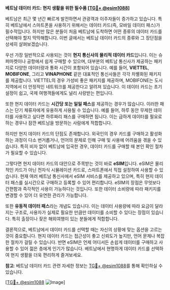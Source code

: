 **베트남 데이터 카드: 현지 생활을 위한 필수품 [[TG💪+ @esim1088](https://t.me/s/esim1088)]**

베트남은 최근 몇 년간 빠르게 발전하면서 관광객과 이주자들이 증가하고 있습니다. 특히 베트남에서 스마트폰을 사용하기 위해서는 데이터 카드(즉, 모바일 데이터 패스)가 필수적입니다. 하지만 많은 분들이 처음 베트남에 도착하면 어떤 종류의 데이터 카드를 선택해야 할지 막막해합니다. 이번 글에서는 베트남 데이터 카드의 종류와 그 장단점을 상세히 살펴보겠습니다.

우선 가장 일반적으로 사용되는 것이 **현지 통신사의 물리적 데이터 카드**입니다. 이는 슈퍼마켓이나 공항에서 쉽게 구매할 수 있으며, 대부분의 베트남 통신사가 제공하는 패키지로 다양한 데이터량과 통화 시간이 포함되어 있습니다. 예를 들어, **VIETTEL**, **MOBIFONE**, 그리고 **VINAPHONE** 같은 대표적인 통신사들은 각각 차별화된 패키지를 제공합니다. VIETTEL의 경우 가성비 좋은 패키지를 제공하며, MOBIFONE는 도시 지역에서 더 안정적인 네트워크를 제공한다고 알려져 있습니다. 이 데이터 카드는 초기 설정이 쉽고, 국제 여행객들에게도 널리 사랑받는 편입니다.

또한 현지 데이터 카드는 **시간당 또는 일일 패스**를 제공하는 경우가 많습니다. 이러한 패스는 단기 체류자에게 유용하게 사용될 수 있습니다. 예를 들어, 하루 동안 무제한 데이터를 사용하고 싶다면 하루짜리 패스를 구매하면 됩니다. 이는 급하게 데이터를 필요로 하는 경우나 잠깐 베트남을 방문하는 사람에게 적합합니다.

하지만 현지 데이터 카드의 단점도 존재합니다. 외국인의 경우 카드를 구매하고 활성화하는 과정이 다소 번거롭거나, 언어의 문제로 인해 구매 및 사용에 어려움을 겪을 수 있습니다. 특히 비자 없이 베트남에 입국한 경우, 데이터 카드를 구매할 때 본인 확인 절차가 필요할 수 있습니다.

그렇다면 현지 데이터 카드의 대안으로 주목받는 것이 바로 **eSIM**입니다. eSIM은 물리적인 카드가 아닌 전자식 시뮬레이션 카드로, 스마트폰에서 직접 설정하여 사용할 수 있습니다. 현재 여러 베트남 통신사에서 eSIM 서비스를 제공하고 있으며, 특히 현지 데이터 패스를 실시간으로 구매하고 등록할 수 있어 편리합니다. eSIM의 장점은 무엇보다 간편함과 즉각적인 사용이 가능하다는 것입니다. 또한 데이터 소비량에 따라 패키지를 변경할 수 있어 더 유연한 관리가 가능합니다.

또한 **유동적 데이터 패스**라는 개념도 있습니다. 이는 데이터 사용량에 따라 요금이 달라지는 구조로, 사용자가 실제로 필요한 만큼만 데이터를 소비할 수 있다는 장점이 있습니다. 특히 출장이나 잦은 해외여행이 있는 분들에게 적합합니다.

결론적으로, 베트남에서 데이터 카드를 선택할 때는 자신의 상황에 맞는 옵션을 고르는 것이 중요합니다. 현지 데이터 카드는 접근성이 좋고 신뢰도가 높지만, 언어 문제나 복잡한 절차가 걸릴 수 있습니다. 반면 eSIM은 언제 어디서든 손쉽게 데이터를 구매하고 사용할 수 있어 젊은 층에게 인기가 많습니다. 베트남에서 현명하게 데이터 카드를 선택하여 현지 생활을 더욱 편리하게 즐겨보세요.

**참고**: 베트남 데이터 카드 관련 자세한 정보는 [TG💪+ @esim1088](https://t.me/s/esim1088)를 통해 확인하실 수 있습니다.

[[TG💪+ @esim1088](https://t.me/s/esim1088) ![Image](https://i.postimg.cc/Y0z9fWf4/image.png)]